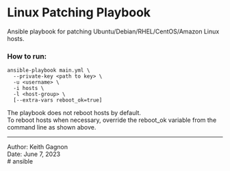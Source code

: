 # Linux Patching Playbook

Ansible playbook for patching Ubuntu/Debian/RHEL/CentOS/Amazon Linux hosts.

### How to run:
```
ansible-playbook main.yml \
  --private-key <path to key> \
  -u <username> \
  -i hosts \
  -l <host-group> \
  [--extra-vars reboot_ok=true]
```

The playbook does not reboot hosts by default.  
To reboot hosts when necessary, override the reboot_ok variable from the command line as shown above.  

---
Author:   Keith Gagnon  
Date:     June 7, 2023  
#   a n s i b l e 
 
 

